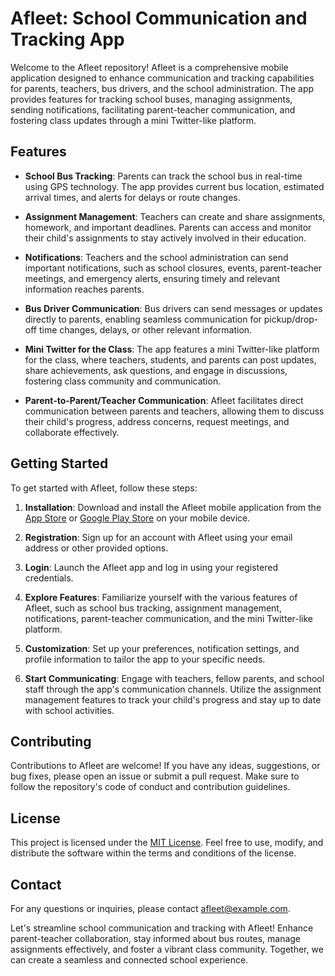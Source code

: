 # Afleet: School Communication and Tracking App

Welcome to the Afleet repository! Afleet is a comprehensive mobile application designed to enhance communication and tracking capabilities for parents, teachers, bus drivers, and the school administration. The app provides features for tracking school buses, managing assignments, sending notifications, facilitating parent-teacher communication, and fostering class updates through a mini Twitter-like platform.

## Features

- **School Bus Tracking**: Parents can track the school bus in real-time using GPS technology. The app provides current bus location, estimated arrival times, and alerts for delays or route changes.

- **Assignment Management**: Teachers can create and share assignments, homework, and important deadlines. Parents can access and monitor their child's assignments to stay actively involved in their education.

- **Notifications**: Teachers and the school administration can send important notifications, such as school closures, events, parent-teacher meetings, and emergency alerts, ensuring timely and relevant information reaches parents.

- **Bus Driver Communication**: Bus drivers can send messages or updates directly to parents, enabling seamless communication for pickup/drop-off time changes, delays, or other relevant information.

- **Mini Twitter for the Class**: The app features a mini Twitter-like platform for the class, where teachers, students, and parents can post updates, share achievements, ask questions, and engage in discussions, fostering class community and communication.

- **Parent-to-Parent/Teacher Communication**: Afleet facilitates direct communication between parents and teachers, allowing them to discuss their child's progress, address concerns, request meetings, and collaborate effectively.

## Getting Started

To get started with Afleet, follow these steps:

1. **Installation**: Download and install the Afleet mobile application from the [App Store](https://example.com) or [Google Play Store](https://example.com) on your mobile device.

2. **Registration**: Sign up for an account with Afleet using your email address or other provided options.

3. **Login**: Launch the Afleet app and log in using your registered credentials.

4. **Explore Features**: Familiarize yourself with the various features of Afleet, such as school bus tracking, assignment management, notifications, parent-teacher communication, and the mini Twitter-like platform.

5. **Customization**: Set up your preferences, notification settings, and profile information to tailor the app to your specific needs.

6. **Start Communicating**: Engage with teachers, fellow parents, and school staff through the app's communication channels. Utilize the assignment management features to track your child's progress and stay up to date with school activities.

## Contributing

Contributions to Afleet are welcome! If you have any ideas, suggestions, or bug fixes, please open an issue or submit a pull request. Make sure to follow the repository's code of conduct and contribution guidelines.

## License

This project is licensed under the [MIT License](LICENSE). Feel free to use, modify, and distribute the software within the terms and conditions of the license.

## Contact

For any questions or inquiries, please contact [afleet@example.com](mailto:afleet@example.com).

Let's streamline school communication and tracking with Afleet! Enhance parent-teacher collaboration, stay informed about bus routes, manage assignments effectively, and foster a vibrant class community. Together, we can create a seamless and connected school experience.

